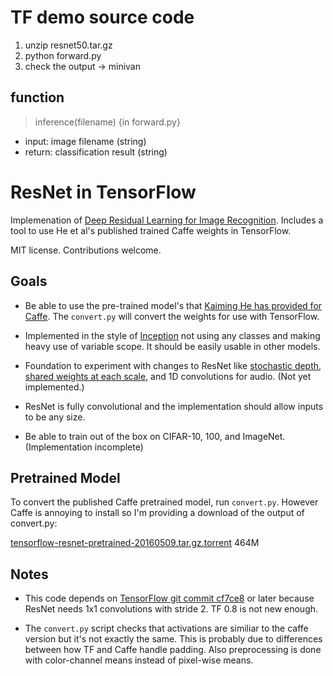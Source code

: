 # TF demo source code

1. unzip resnet50.tar.gz
2. python forward.py
3. check the output -> minivan

## function

> inference(filename) {in forward.py}


* input: image filename (string)
* return: classification result (string)


# ResNet in TensorFlow

Implemenation of [Deep Residual Learning for Image
Recognition](http://arxiv.org/abs/1512.03385).  Includes a tool to use He et
al's published trained Caffe weights in TensorFlow.

MIT license. Contributions welcome.

## Goals

* Be able to use the pre-trained model's that [Kaiming He has provided for
  Caffe](https://github.com/KaimingHe/deep-residual-networks). The `convert.py`
  will convert the weights for use with TensorFlow.

* Implemented in the style of
  [Inception](https://github.com/tensorflow/models/tree/master/inception/inception)
  not using any classes and making heavy use of variable scope. It should be
  easily usable in other models.

* Foundation to experiment with changes to ResNet like [stochastic
  depth](https://arxiv.org/abs/1603.09382), [shared weights at each
  scale](https://arxiv.org/abs/1604.03640), and 1D convolutions for audio. (Not yet implemented.)

* ResNet is fully convolutional and the implementation should allow inputs to be any size.

* Be able to train out of the box on CIFAR-10, 100, and ImageNet. (Implementation incomplete)


## Pretrained Model

To convert the published Caffe pretrained model, run `convert.py`. However
Caffe is annoying to install so I'm providing a download of the output of
convert.py: 

[tensorflow-resnet-pretrained-20160509.tar.gz.torrent](https://raw.githubusercontent.com/ry/tensorflow-resnet/master/data/tensorflow-resnet-pretrained-20160509.tar.gz.torrent)  464M


## Notes

* This code depends on [TensorFlow git commit
  cf7ce8](https://github.com/tensorflow/tensorflow/commit/cf7ce8a7879b6a7ba90441724ea3f8353917a515)
  or later because ResNet needs 1x1 convolutions with stride 2. TF 0.8 is not new
  enough.

* The `convert.py` script checks that activations are similiar to the caffe version
  but it's not exactly the same. This is probably due to differences between how
  TF and Caffe handle padding. Also preprocessing is done with color-channel means 
  instead of pixel-wise means.


